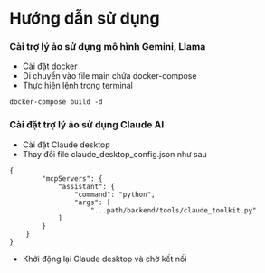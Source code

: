 # Hướng dẫn sử dụng

### Cài trợ lý ảo sử dụng mô hình Gemini, Llama
- Cài đặt docker
- Di chuyển vào file main chứa docker-compose
- Thực hiện lệnh trong terminal
``` 
docker-compose build -d
```

### Cài đặt trợ lý ảo sử dụng Claude AI
- Cài đặt Claude desktop
- Thay đổi file claude_desktop_config.json như sau
```
{
        "mcpServers": {
            "assistant": {
                "command": "python",
                "args": [
                    "...path/backend/tools/claude_toolkit.py"
            ]
        }
    }
}
```
- Khởi động lại Claude desktop và chờ kết nối